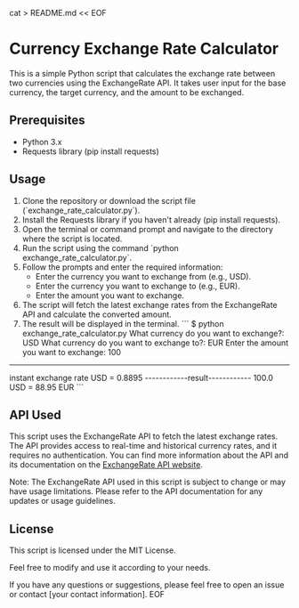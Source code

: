 cat > README.md << EOF
# Currency Exchange Rate Calculator

This is a simple Python script that calculates the exchange rate between two currencies using the ExchangeRate API. It takes user input for the base currency, the target currency, and the amount to be exchanged.

## Prerequisites

- Python 3.x
- Requests library (pip install requests)

## Usage

1. Clone the repository or download the script file (\`exchange_rate_calculator.py\`).
2. Install the Requests library if you haven't already (pip install requests).
3. Open the terminal or command prompt and navigate to the directory where the script is located.
4. Run the script using the command \`python exchange_rate_calculator.py\`.
5. Follow the prompts and enter the required information:
   - Enter the currency you want to exchange from (e.g., USD).
   - Enter the currency you want to exchange to (e.g., EUR).
   - Enter the amount you want to exchange.
6. The script will fetch the latest exchange rates from the ExchangeRate API and calculate the converted amount.
7. The result will be displayed in the terminal.
\`\`\`
$ python exchange_rate_calculator.py
What currency do you want to exchange?: USD
What currency do you want to exchange to?: EUR
Enter the amount you want to exchange: 100
-------------------------------
instant exchange rate
USD = 0.8895
------------result------------
100.0 USD = 88.95 EUR
\`\`\`

## API Used

This script uses the ExchangeRate API to fetch the latest exchange rates. The API provides access to real-time and historical currency rates, and it requires no authentication. You can find more information about the API and its documentation on the [ExchangeRate API website](https://www.exchangerate-api.com).

Note: The ExchangeRate API used in this script is subject to change or may have usage limitations. Please refer to the API documentation for any updates or usage guidelines.

## License

This script is licensed under the MIT License.

Feel free to modify and use it according to your needs.

If you have any questions or suggestions, please feel free to open an issue or contact [your contact information].
EOF
